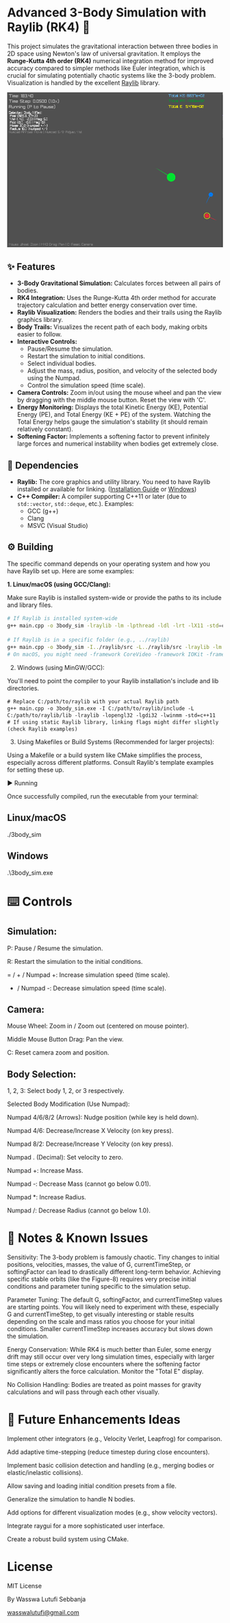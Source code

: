 ﻿# Advanced 3-Body Simulation with Raylib (RK4) 🌌

This project simulates the gravitational interaction between three bodies in 2D space using Newton's law of universal gravitation. It employs the **Runge-Kutta 4th order (RK4)** numerical integration method for improved accuracy compared to simpler methods like Euler integration, which is crucial for simulating potentially chaotic systems like the 3-body problem. Visualization is handled by the excellent [Raylib](https://www.raylib.com/) library.

[![Screenshot of the simulation](pic.png)](pic.png)


## ✨ Features

*   **3-Body Gravitational Simulation:** Calculates forces between all pairs of bodies.
*   **RK4 Integration:** Uses the Runge-Kutta 4th order method for accurate trajectory calculation and better energy conservation over time.
*   **Raylib Visualization:** Renders the bodies and their trails using the Raylib graphics library.
*   **Body Trails:** Visualizes the recent path of each body, making orbits easier to follow.
*   **Interactive Controls:**
    *   Pause/Resume the simulation.
    *   Restart the simulation to initial conditions.
    *   Select individual bodies.
    *   Adjust the mass, radius, position, and velocity of the selected body using the Numpad.
    *   Control the simulation speed (time scale).
*   **Camera Controls:** Zoom in/out using the mouse wheel and pan the view by dragging with the middle mouse button. Reset the view with 'C'.
*   **Energy Monitoring:** Displays the total Kinetic Energy (KE), Potential Energy (PE), and Total Energy (KE + PE) of the system. Watching the Total Energy helps gauge the simulation's stability (it should remain relatively constant).
*   **Softening Factor:** Implements a softening factor to prevent infinitely large forces and numerical instability when bodies get extremely close.

## 🔧 Dependencies

*   **Raylib:** The core graphics and utility library. You need to have Raylib installed or available for linking. ([Installation Guide](https://github.com/raysan5/raylib/wiki/Working-on-GNU-Linux) or [Windows](https://github.com/raysan5/raylib/wiki/Working-on-Windows))
*   **C++ Compiler:** A compiler supporting C++11 or later (due to `std::vector`, `std::deque`, etc.). Examples:
    *   GCC (g++)
    *   Clang
    *   MSVC (Visual Studio)

## ⚙️ Building

The specific command depends on your operating system and how you have Raylib set up. Here are some examples:

**1. Linux/macOS (using GCC/Clang):**

Make sure Raylib is installed system-wide or provide the paths to its include and library files.

```bash
# If Raylib is installed system-wide
g++ main.cpp -o 3body_sim -lraylib -lm -lpthread -ldl -lrt -lX11 -std=c++11

# If Raylib is in a specific folder (e.g., ../raylib)
g++ main.cpp -o 3body_sim -I../raylib/src -L../raylib/src -lraylib -lm -lpthread -ldl -lrt -lX11 -std=c++11
# On macOS, you might need -framework CoreVideo -framework IOKit -framework Cocoa -framework GLUT -framework OpenGL instead of the X11 libs
```

2. Windows (using MinGW/GCC):

You'll need to point the compiler to your Raylib installation's include and lib directories.
```
# Replace C:/path/to/raylib with your actual Raylib path
g++ main.cpp -o 3body_sim.exe -I C:/path/to/raylib/include -L C:/path/to/raylib/lib -lraylib -lopengl32 -lgdi32 -lwinmm -std=c++11
# If using static Raylib library, linking flags might differ slightly (check Raylib examples)
```

3. Using Makefiles or Build Systems (Recommended for larger projects):

Using a Makefile or a build system like CMake simplifies the process, especially across different platforms. Consult Raylib's template examples for setting these up.

▶️ Running

Once successfully compiled, run the executable from your terminal:

## Linux/macOS
./3body_sim

## Windows
.\3body_sim.exe

# ⌨️ Controls

## Simulation:

P: Pause / Resume the simulation.

R: Restart the simulation to the initial conditions.

= / + / Numpad +: Increase simulation speed (time scale).

- / Numpad -: Decrease simulation speed (time scale).

## Camera:

Mouse Wheel: Zoom in / Zoom out (centered on mouse pointer).

Middle Mouse Button Drag: Pan the view.

C: Reset camera zoom and position.

## Body Selection:

1, 2, 3: Select body 1, 2, or 3 respectively.

Selected Body Modification (Use Numpad):

Numpad 4/6/8/2 (Arrows): Nudge position (while key is held down).

Numpad 4/6: Decrease/Increase X Velocity (on key press).

Numpad 8/2: Decrease/Increase Y Velocity (on key press).

Numpad . (Decimal): Set velocity to zero.

Numpad +: Increase Mass.

Numpad -: Decrease Mass (cannot go below 0.01).

Numpad *: Increase Radius.

Numpad /: Decrease Radius (cannot go below 1.0).

# 📝 Notes & Known Issues

Sensitivity: The 3-body problem is famously chaotic. Tiny changes to initial positions, velocities, masses, the value of G, currentTimeStep, or softingFactor can lead to drastically different long-term behavior. Achieving specific stable orbits (like the Figure-8) requires very precise initial conditions and parameter tuning specific to the simulation setup.

Parameter Tuning: The default G, softingFactor, and currentTimeStep values are starting points. You will likely need to experiment with these, especially G and currentTimeStep, to get visually interesting or stable results depending on the scale and mass ratios you choose for your initial conditions. Smaller currentTimeStep increases accuracy but slows down the simulation.

Energy Conservation: While RK4 is much better than Euler, some energy drift may still occur over very long simulation times, especially with larger time steps or extremely close encounters where the softening factor significantly alters the force calculation. Monitor the "Total E" display.

No Collision Handling: Bodies are treated as point masses for gravity calculations and will pass through each other visually.

# 🚀 Future Enhancements Ideas

Implement other integrators (e.g., Velocity Verlet, Leapfrog) for comparison.

Add adaptive time-stepping (reduce timestep during close encounters).

Implement basic collision detection and handling (e.g., merging bodies or elastic/inelastic collisions).

Allow saving and loading initial condition presets from a file.

Generalize the simulation to handle N bodies.

Add options for different visualization modes (e.g., show velocity vectors).

Integrate raygui for a more sophisticated user interface.

Create a robust build system using CMake.

# License

MIT License

By Wasswa Lutufi Sebbanja

wasswalutufi@gmail.com